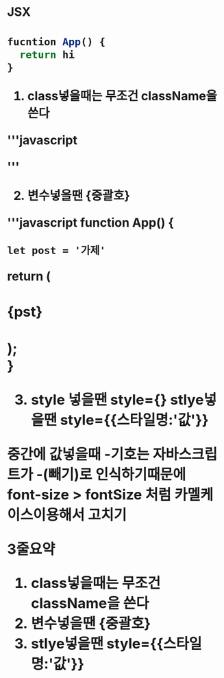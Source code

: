 <h1> JSX <h1>

```javascript
fucntion App() {
  return hi
}
```


1. class넣을때는 무조건 className을 쓴다
  
'''javascript  
  <div className="App"> 
'''
    

2. 변수넣을땐 {중괄호} 
    
'''javascript 
function App() {
    
    let post = '가제'
    
  return (
    <div>
    <h3>{pst}<h3>
    <div>
  );  
}
      
      
3. style 넣을땐 style={}
   stlye넣을땐 style={{스타일명:'값'}}
      
중간에 값넣을때 -기호는 자바스크립트가 -(빼기)로 인식하기때문에
font-size > fontSize 처럼 카멜케이스이용해서 고치기
      
      
 
      
 3줄요약 
 1. class넣을때는 무조건 className을 쓴다
 2. 변수넣을땐 {중괄호} 
 3. stlye넣을땐 style={{스타일명:'값'}}

